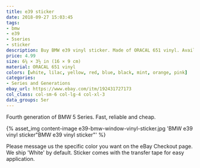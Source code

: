 ```yaml
---
title: e39 sticker
date: 2018-09-27 15:03:45
tags:
- bmw
- e39
- 5series
- sticker
description: Buy BMW e39 vinyl sticker. Made of ORACAL 651 vinyl. Available in different colors.
price: 4.99
size: 6¼ × 3½ in (16 × 9 cm)
material: ORACAL 651 vinyl
colors: [white, lilac, yellow, red, blue, black, mint, orange, pink]
categories:
- Series and Generations
ebay_url: https://www.ebay.com/itm/192431727173
col_class: col-sm-6 col-lg-4 col-xl-3
data_groups: 5er
---
```


Fourth generation of BMW 5 Series. Fast, reliable and cheap.

<!-- more -->
{% asset_img content-image e39-bmw-window-vinyl-sticker.jpg 'BMW e39 vinyl sticker"BMW e39 vinyl sticker"' %}

Please message us the specific color you want on the eBay Checkout page. We ship 'White' by default. Sticker comes with the transfer tape for easy application.

